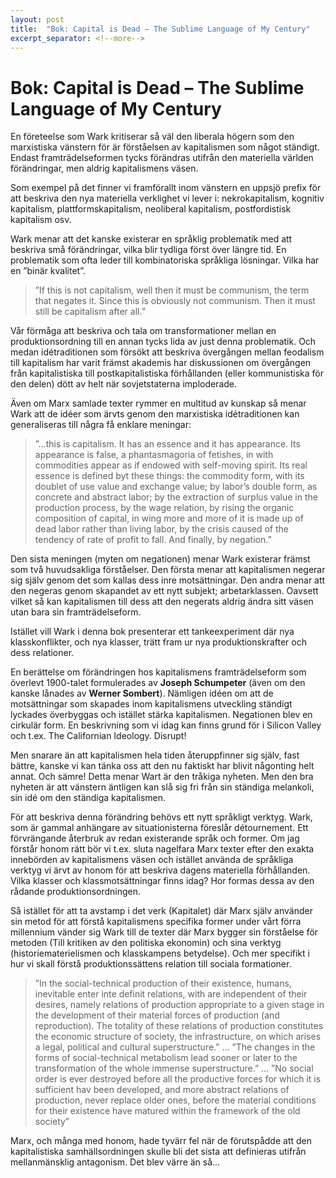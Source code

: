 ```yaml
---
layout: post
title:  "Bok: Capital is Dead – The Sublime Language of My Century"
excerpt_separator: <!--more-->
---
```


# Bok: Capital is Dead – The Sublime Language of My Century

En företeelse som Wark kritiserar så väl den liberala högern som den marxistiska vänstern för är förståelsen av kapitalismen som något ständigt. Endast framträdelseformen tycks förändras utifrån den materiella världen förändringar, men aldrig kapitalismens väsen.

<!--more-->

Som exempel på det finner vi framförallt inom vänstern en uppsjö prefix för att beskriva den nya materiella verklighet vi lever i: nekrokapitalism, kognitiv kapitalism, plattformskapitalism, neoliberal kapitalism, postfordistisk kapitalism osv.

Wark menar att det kanske existerar en språklig problematik med att beskriva små förändringar, vilka blir tydliga först över längre tid. En problematik som ofta leder till kombinatoriska språkliga lösningar. Vilka har en ”binär kvalitet”.

> ”If this is not capitalism, well then it must be communism, the term that negates it. Since this is obviously not communism. Then it must still be capitalism after all.”

Vår förmåga att beskriva och tala om transformationer mellan en produktionsordning till en annan tycks lida av just denna problematik. Och medan idétraditionen som försökt att beskriva övergången mellan feodalism till kapitalism har varit främst akademis har diskussionen om övergången från kapitalistiska till postkapitalistiska förhållanden (eller kommunistiska för den delen) dött av helt när sovjetstaterna imploderade.

Även om Marx samlade texter rymmer en multitud av kunskap så menar Wark att de idéer som ärvts genom den marxistiska idétraditionen kan generaliseras till några få enklare meningar:

> ”…this is capitalism. It has an essence and it has appearance. Its appearance is false, a phantasmagoria of fetishes, in with commodities appear as if endowed with self-moving spirit. Its real essence is defined byt these things: the commodity form, with its doublet of use value and exchange value; by labor’s double form, as concrete and abstract labor; by the extraction of surplus value in the production process, by the wage relation, by rising the organic composition of capital, in wing more and more of it is made up of dead labor rather than living labor, by the crisis caused of the tendency of rate of profit to fall. And finally, by negation.”

Den sista meningen (myten om negationen) menar Wark existerar främst som två huvudsakliga förståelser. Den första menar att kapitalismen negerar sig själv genom det som kallas dess inre motsättningar. Den andra menar att den negeras genom skapandet av ett nytt subjekt; arbetarklassen. Oavsett vilket så kan kapitalismen till dess att den negerats aldrig ändra sitt väsen utan bara sin framträdelseform.

Istället vill Wark i denna bok presenterar ett tankeexperiment där nya klasskonflikter, och nya klasser, trätt fram ur nya produktionskrafter och dess relationer.

En berättelse om förändringen hos kapitalismens framträdelseform som överlevt 1900-talet formulerades av **Joseph Schumpeter** (även om den kanske lånades av **Werner Sombert**). Nämligen idéen om att de motsättningar som skapades inom kapitalismens utveckling ständigt lyckades överbyggas och istället stärka kapitalismen. Negationen blev en cirkulär form. En beskrivning som vi idag kan finns grund för i Silicon Valley och t.ex. The Californian Ideology. Disrupt!

Men snarare än att kapitalismen hela tiden återuppfinner sig själv, fast bättre, kanske vi kan tänka oss att den nu faktiskt har blivit någonting helt annat. Och sämre! Detta menar Wart är den tråkiga nyheten. Men den bra nyheten är att vänstern äntligen kan slå sig fri från sin ständiga melankoli, sin idé om den ständiga kapitalismen.

För att beskriva denna förändring behövs ett nytt språkligt verktyg. Wark, som är gammal anhängare av situationisterna föreslår détournement. Ett förvrängande återbruk av redan existerande språk och former. Om jag förstår honom rätt bör vi t.ex. sluta nagelfara Marx texter efter den exakta innebörden av kapitalismens väsen och istället använda de språkliga verktyg vi ärvt av honom för att beskriva dagens materiella förhållanden. Vilka klasser och klassmotsättningar finns idag? Hor formas dessa av den rådande produktionsordningen.

Så istället för att ta avstamp i det verk (Kapitalet) där Marx själv använder sin metod för att förstå kapitalismens specifika former under vårt förra millennium vänder sig Wark till de texter där Marx bygger sin förståelse för metoden (Till kritiken av den politiska ekonomin) och sina verktyg (historiematerielismen och klasskampens betydelse). Och mer specifikt i hur vi skall förstå produktionssättens relation till sociala formationer.

> ”In the social-technical production of their existence, humans, inevitable enter inte definit relations, with are independent of their desires, namely relations of production appropriate to a given stage in the development of their material forces of production (and reproduction). The totality of these relations of production constitutes the economic structure of society, the infrastructure, on which arises a legal, political and cultural superstructure.”
…
”The changes in the forms of social-technical metabolism lead sooner or later to the transformation of the whole immense superstructure.”
…
”No social order is ever destroyed before all the productive forces for which it is sufficient hav been developed, and more abstract relations of production, never replace older ones, before the material conditions for their existence have matured within the framework of the old society”

Marx, och många med honom, hade tyvärr fel när de förutspådde att den kapitalistiska samhällsordningen skulle bli det sista att definieras utifrån mellanmänsklig antagonism. Det blev värre än så…